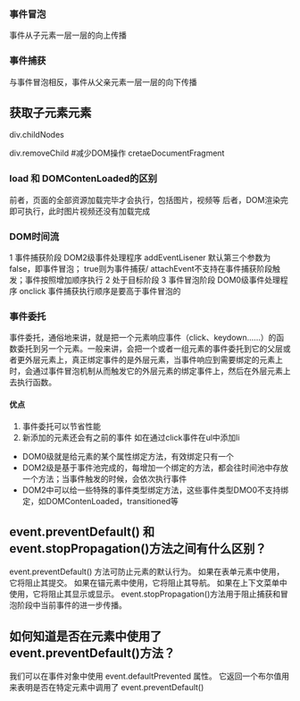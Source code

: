 ### 事件冒泡
事件从子元素一层一层的向上传播
### 事件捕获
与事件冒泡相反，事件从父亲元素一层一层的向下传播

## 获取子元素元素
div.childNodes

div.removeChild
#减少DOM操作 cretaeDocumentFragment

### load 和 DOMContenLoaded的区别
前者，页面的全部资源加载完毕才会执行，包括图片，视频等
后者，DOM渲染完即可执行，此时图片视频还没有加载完成

### DOM时间流
1 事件捕获阶段 DOM2级事件处理程序 addEventLisener 默认第三个参数为false，即事件冒泡； true则为事件捕获/ attachEvent不支持在事件捕获阶段触发；事件按照增加顺序执行
2 处于目标阶段
3 事件冒泡阶段 DOM0级事件处理程序 onclick
事件捕获执行顺序是要高于事件冒泡的

### 事件委托
事件委托，通俗地来讲，就是把一个元素响应事件（click、keydown......）的函数委托到另一个元素。一般来讲，会把一个或者一组元素的事件委托到它的父层或者更外层元素上，真正绑定事件的是外层元素，当事件响应到需要绑定的元素上时，会通过事件冒泡机制从而触发它的外层元素的绑定事件上，然后在外层元素上去执行函数。
#### 优点
1. 事件委托可以节省性能
2. 新添加的元素还会有之前的事件
如在通过click事件在ul中添加li

- DOM0级就是给元素的某个属性绑定方法，有效绑定只有一个
- DOM2级是基于事件池完成的，每增加一个绑定的方法，都会往时间池中存放一个方法；当事件触发的时候，会依次执行事件
- DOM2中可以给一些特殊的事件类型绑定方法，这些事件类型DMO0不支持绑定，如DOMContenLoaded，transitioned等

## event.preventDefault() 和 event.stopPropagation()方法之间有什么区别？

event.preventDefault() 方法可防止元素的默认行为。 如果在表单元素中使用，它将阻止其提交。 如果在锚元素中使用，它将阻止其导航。 如果在上下文菜单中使用，它将阻止其显示或显示。 event.stopPropagation()方法用于阻止捕获和冒泡阶段中当前事件的进一步传播。

## 如何知道是否在元素中使用了 event.preventDefault()方法？

我们可以在事件对象中使用 event.defaultPrevented 属性。 它返回一个布尔值用来表明是否在特定元素中调用了 event.preventDefault()
